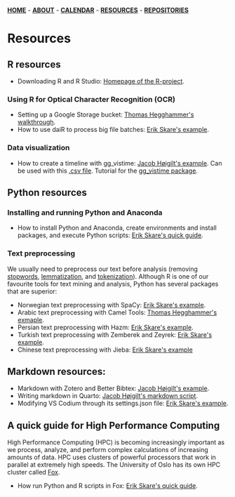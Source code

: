 [**HOME**](/index.md) - [**ABOUT**](/about.md) - [**CALENDAR**](/calendar.md) - [**RESOURCES**](/resources.md) - [**REPOSITORIES**](/repositories.md)

# Resources


## R resources

* Downloading R and R Studio: [Homepage of the R-project](https://cran.r-project.org/).

### Using R for Optical Character Recognition (OCR)

* Setting up a Google Storage bucket: [Thomas Hegghammer's walkthrough](https://dair.info/articles/setting_up_google_storage.html).
* How to use daiR to process big file batches: [Erik Skare's example](/contents/htmls/using_dair.html).

### Data visualization 

* How to create a timeline with gg_vistime: [Jacob Høigilt's example](/contents/htmls/tidslinje.html). Can be used with this [.csv file](/contents/tidslinje.csv). Tutorial for the [gg_vistime package](https://shosaco.github.io/vistime/articles/gg_vistime-vignette.html).

## Python resources

### Installing and running Python and Anaconda

* How to install Python and Anaconda, create environments and install packages, and execute Python scripts: [Erik Skare's quick guide](/contents/htmls/python.html).

### Text preprocessing

We usually need to preprocess our text before analysis (removing [stopwords](https://kavita-ganesan.com/what-are-stop-words/#.Y9kqAq3MJaQ), [lemmatization](https://www.techtarget.com/searchenterpriseai/definition/lemmatization), and [tokenization](https://www.geeksforgeeks.org/nlp-how-tokenizing-text-sentence-words-works/)). Although R is one of our favourite tools for text mining and analysis, Python has several packages that are superior:

* Norwegian text preprocessing with SpaCy: [Erik Skare's example](/contents/htmls/spacy_language_processing.html).
* Arabic text preprocessing with Camel Tools: [Thomas Hegghammer's exmaple](https://gist.github.com/Hegghammer/f6b10677a03416642caae6426912eed9).
* Persian text preprocessing with Hazm: [Erik Skare's example](/contents/htmls/persian_nlp.html).
* Turkish text preprocessing with Zemberek and Zeyrek: [Erik Skare's example](/contents/htmls/persian_nlp.html).
* Chinese text preprocessing with Jieba: [Erik Skare's example](/contents/htmls/chinese_nlp.html)

## Markdown resources:

* Markdown with Zotero and Better Bibtex: [Jacob Høigilt's example](/contents/betterbibtex/markdown_zotero.html). 
* Writing markdown in Quarto: [Jacob Høigilt's markdown script](/contents/htmls/miniguide_quarto.html).
* Modifying VS Codium through its settings.json file: [Erik Skare's example](/contents/htmls/optimizing_vs_codium.html).

## A quick guide for High Performance Computing

High Performance Computing (HPC) is becoming increasingly important as we process, analyze, and perform complex calculations of increasing amounts of data. HPC uses clusters of powerful processors that work in parallel at extremely high speeds. The University of Oslo has its own HPC cluster called [Fox](https://www.uio.no/english/services/it/research/hpc/fox/index.html).

* How run Python and R scripts in Fox: [Erik Skare's quick guide](/contents/htmls/quick_guide_to_hpc_and_slurm.html).

